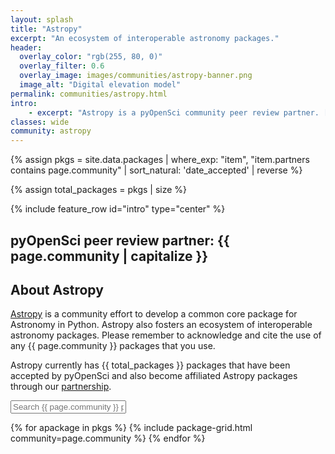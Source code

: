 ```yaml
---
layout: splash
title: "Astropy"
excerpt: "An ecosystem of interoperable astronomy packages."
header:
  overlay_color: "rgb(255, 80, 0)"
  overlay_filter: 0.6
  overlay_image: images/communities/astropy-banner.png
  image_alt: "Digital elevation model"
permalink: communities/astropy.html
intro:
    - excerpt: "Astropy is a pyOpenSci community peer review partner. [Learn more about our peer review partnership program](/partners.html)."
classes: wide
community: astropy
---
```


{%
    assign pkgs = site.data.packages
    | where_exp: "item", "item.partners contains page.community" | sort_natural: 'date_accepted' | reverse
%}

{% assign total_packages = pkgs | size %}

{% include feature_row id="intro" type="center" %}

## pyOpenSci peer review partner: {{ page.community | capitalize }}

## About Astropy

[Astropy](https://www.astropy.org/) is a community effort to develop a common
core package for Astronomy in Python. Astropy also fosters an ecosystem of
interoperable astronomy packages. Please remember to acknowledge and cite the use of any {{ page.community }}
packages that you use.

Astropy currently has {{ total_packages }} packages that have been accepted by pyOpenSci and also become affiliated Astropy packages through our [partnership](partners.html).


<p><input type="text" id="quicksearch" placeholder="Search {{ page.community }} packages" /></p>

<!-- TODO: Should we re-enable this but with categories more specific to Astropy?
<div id="filters" class="button-group">
  <button class="button is-checked" data-filter="*">show all</button>
  <button class="button" data-filter=".data-munging, .data-processing-munging">data munging</button>
  <button class="button" data-filter=".data-extraction">data extraction</button>
  <button class="button" data-filter=".data-retrieval">data retrieval</button>
  <button class="button" data-filter=".data-visualization">data-visualization</button>
  <button class="button" data-filter=".education">education</button>
  <button class="button" data-filter=".geospatial">geospatial</button>
  <button class="button" data-filter=".reproducibility">reproducibility</button>
</div>
-->

<div class="grid-isotope">
{% for apackage in pkgs %}
  {% include package-grid.html community=page.community %}
{% endfor %}
</div>

<!-- ## TODO's

Do we want to somehow connect with the metrics
[scientific python is collecting via devstats](https://devstats.scientific-python.org/_generated/astropy.html)? -->
